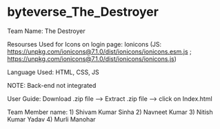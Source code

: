 # byteverse_The_Destroyer

Team Name: The Destroyer


Resourses  Used for Icons on login page: Ionicons (JS:  https://unpkg.com/ionicons@7.1.0/dist/ionicons/ionicons.esm.js ; https://unpkg.com/ionicons@7.1.0/dist/ionicons/ionicons.js)

Language Used: HTML, CSS, JS

NOTE: Back-end not integrated

User Guide: Download .zip file  -->  Extract .zip file  -->  click on Index.html                            

Team Member name:
                  1) Shivam Kumar Sinha
                  2) Navneet Kumar
                  3) Nitish Kumar Yadav
                  4) Murli Manohar
